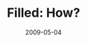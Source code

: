 ---
layout: music 
title: "Filled: How?"
series: "Filled"
date: 2009-05-04 
description: "Brian Tome discusses how we can be filled with the Holy Spirit on a regular basis."
audio: "http://s3.amazonaws.com/crossroadsaudiomessages/Filled3.mp3"
audio-duration: "32:47"
src: "http://www.crossroads.net/players/media/mediumHz/190x110_Filled.jpg"
---
